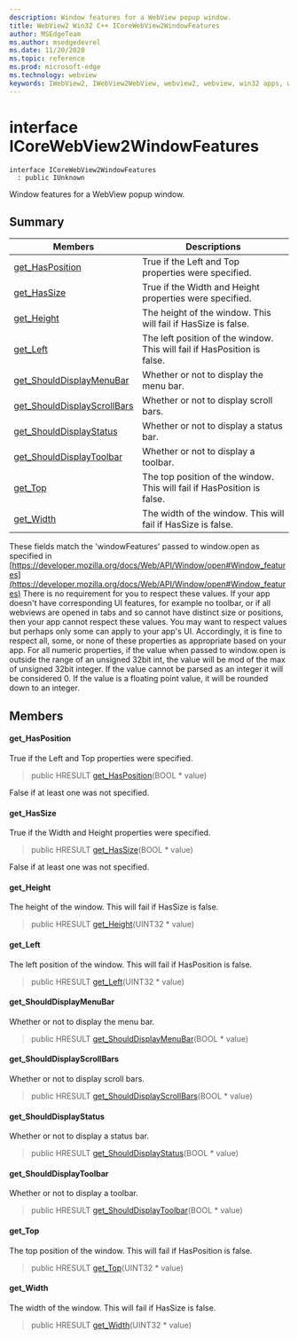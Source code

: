 ```yaml
---
description: Window features for a WebView popup window.
title: WebView2 Win32 C++ ICoreWebView2WindowFeatures
author: MSEdgeTeam
ms.author: msedgedevrel
ms.date: 11/20/2020
ms.topic: reference
ms.prod: microsoft-edge
ms.technology: webview
keywords: IWebView2, IWebView2WebView, webview2, webview, win32 apps, win32, edge, ICoreWebView2, ICoreWebView2Controller, browser control, edge html, ICoreWebView2WindowFeatures
---
```


# interface ICoreWebView2WindowFeatures 

```
interface ICoreWebView2WindowFeatures
  : public IUnknown
```

Window features for a WebView popup window.

## Summary

 Members                        | Descriptions
--------------------------------|---------------------------------------------
[get_HasPosition](#get_hasposition) | True if the Left and Top properties were specified.
[get_HasSize](#get_hassize) | True if the Width and Height properties were specified.
[get_Height](#get_height) | The height of the window. This will fail if HasSize is false.
[get_Left](#get_left) | The left position of the window. This will fail if HasPosition is false.
[get_ShouldDisplayMenuBar](#get_shoulddisplaymenubar) | Whether or not to display the menu bar.
[get_ShouldDisplayScrollBars](#get_shoulddisplayscrollbars) | Whether or not to display scroll bars.
[get_ShouldDisplayStatus](#get_shoulddisplaystatus) | Whether or not to display a status bar.
[get_ShouldDisplayToolbar](#get_shoulddisplaytoolbar) | Whether or not to display a toolbar.
[get_Top](#get_top) | The top position of the window. This will fail if HasPosition is false.
[get_Width](#get_width) | The width of the window. This will fail if HasSize is false.

These fields match the 'windowFeatures' passed to window.open as specified in [https://developer.mozilla.org/docs/Web/API/Window/open#Window_features](https://developer.mozilla.org/docs/Web/API/Window/open#Window_features) There is no requirement for you to respect these values. If your app doesn't have corresponding UI features, for example no toolbar, or if all webviews are opened in tabs and so cannot have distinct size or positions, then your app cannot respect these values. You may want to respect values but perhaps only some can apply to your app's UI. Accordingly, it is fine to respect all, some, or none of these properties as appropriate based on your app. For all numeric properties, if the value when passed to window.open is outside the range of an unsigned 32bit int, the value will be mod of the max of unsigned 32bit integer. If the value cannot be parsed as an integer it will be considered 0. If the value is a floating point value, it will be rounded down to an integer.

## Members

#### get_HasPosition 

True if the Left and Top properties were specified.

> public HRESULT [get_HasPosition](#get_hasposition)(BOOL * value)

False if at least one was not specified.

#### get_HasSize 

True if the Width and Height properties were specified.

> public HRESULT [get_HasSize](#get_hassize)(BOOL * value)

False if at least one was not specified.

#### get_Height 

The height of the window. This will fail if HasSize is false.

> public HRESULT [get_Height](#get_height)(UINT32 * value)

#### get_Left 

The left position of the window. This will fail if HasPosition is false.

> public HRESULT [get_Left](#get_left)(UINT32 * value)

#### get_ShouldDisplayMenuBar 

Whether or not to display the menu bar.

> public HRESULT [get_ShouldDisplayMenuBar](#get_shoulddisplaymenubar)(BOOL * value)

#### get_ShouldDisplayScrollBars 

Whether or not to display scroll bars.

> public HRESULT [get_ShouldDisplayScrollBars](#get_shoulddisplayscrollbars)(BOOL * value)

#### get_ShouldDisplayStatus 

Whether or not to display a status bar.

> public HRESULT [get_ShouldDisplayStatus](#get_shoulddisplaystatus)(BOOL * value)

#### get_ShouldDisplayToolbar 

Whether or not to display a toolbar.

> public HRESULT [get_ShouldDisplayToolbar](#get_shoulddisplaytoolbar)(BOOL * value)

#### get_Top 

The top position of the window. This will fail if HasPosition is false.

> public HRESULT [get_Top](#get_top)(UINT32 * value)

#### get_Width 

The width of the window. This will fail if HasSize is false.

> public HRESULT [get_Width](#get_width)(UINT32 * value)

